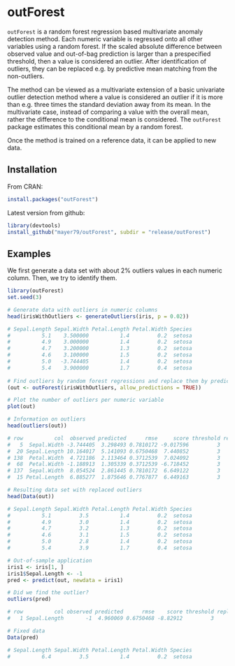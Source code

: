 # outForest

`outForest` is a random forest regression based multivariate anomaly detection method. Each numeric variable is regressed onto all other variables using a random forest. If the scaled absolute difference between observed value and out-of-bag prediction is larger than a prespecified threshold, then a value is considered an outlier. After identification of outliers, they can be replaced e.g. by predictive mean matching from the non-outliers.

The method can be viewed as a multivariate extension of a basic univariate outlier detection method where a value is considered an outlier if it is more than e.g. three times the standard deviation away from its mean. In the multivariate case, instead of comparing a value with the overall mean, rather the difference to the conditional mean is considered. The `outForest` package estimates this conditional mean by a random forest.

Once the method is trained on a reference data, it can be applied to new data.

## Installation
From CRAN:
``` r
install.packages("outForest")
```

Latest version from github:
``` r
library(devtools)
install_github("mayer79/outForest", subdir = "release/outForest")
```

## Examples

We first generate a data set with about 2% outliers values in each numeric column. Then, we try to identify them.

``` r
library(outForest)
set.seed(3)

# Generate data with outliers in numeric columns
head(irisWithOutliers <- generateOutliers(iris, p = 0.02))

# Sepal.Length Sepal.Width Petal.Length Petal.Width Species
#          5.1    3.500000          1.4         0.2  setosa
#          4.9    3.000000          1.4         0.2  setosa
#          4.7    3.200000          1.3         0.2  setosa
#          4.6    3.100000          1.5         0.2  setosa
#          5.0   -3.744405          1.4         0.2  setosa
#          5.4    3.900000          1.7         0.4  setosa
 
# Find outliers by random forest regressions and replace them by predictive mean matching
(out <- outForest(irisWithOutliers, allow_predictions = TRUE))

# Plot the number of outliers per numeric variable
plot(out)

# Information on outliers
head(outliers(out))

# row          col  observed predicted      rmse     score threshold replacement
#   5  Sepal.Width -3.744405  3.298493 0.7810172 -9.017596         3         2.8
#  20 Sepal.Length 10.164017  5.141093 0.6750468  7.440852         3         5.4
# 138  Petal.Width  4.721186  2.113464 0.3712539  7.024092         3         2.1
#  68  Petal.Width -1.188913  1.305339 0.3712539 -6.718452         3         1.2
# 137  Sepal.Width  8.054524  2.861445 0.7810172  6.649122         3         2.9
#  15 Petal.Length  6.885277  1.875646 0.7767877  6.449163         3         1.3

# Resulting data set with replaced outliers
head(Data(out))

# Sepal.Length Sepal.Width Petal.Length Petal.Width Species
#          5.1         3.5          1.4         0.2  setosa
#          4.9         3.0          1.4         0.2  setosa
#          4.7         3.2          1.3         0.2  setosa
#          4.6         3.1          1.5         0.2  setosa
#          5.0         2.8          1.4         0.2  setosa
#          5.4         3.9          1.7         0.4  setosa

# Out-of-sample application
iris1 <- iris[1, ]
iris1$Sepal.Length <- -1
pred <- predict(out, newdata = iris1)

# Did we find the outlier?
outliers(pred)

# row          col observed predicted      rmse    score threshold replacement
#   1 Sepal.Length       -1  4.960069 0.6750468 -8.82912         3         6.4

# Fixed data
Data(pred)

# Sepal.Length Sepal.Width Petal.Length Petal.Width Species
#          6.4         3.5          1.4         0.2  setosa
```

